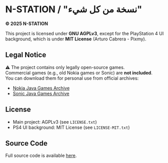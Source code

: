 # N-STATION / "نسخة من كل شيء"

**© 2025 N-STATION**

This project is licensed under **GNU AGPLv3**, except for the PlayStation 4 UI background, which is under **MIT License** (Arturo Cabrera - Pixmy).

## Legal Notice

⚠️ The project contains only legally open-source games.  
Commercial games (e.g., old Nokia games or Sonic) are **not included**.  
You can download them for personal use from official archives:

- [Nokia Java Games Archive](https://archive.org/details/NokiaJavaGames)  
- [Sonic Java Games Archive](https://archive.org/download/all-available-sonic-java-games)

## License

- Main project: AGPLv3 (see `LICENSE.txt`)  
- PS4 UI background: MIT License (see `LICENSE-MIT.txt`)

## Source Code

Full source code is available [here](https://github.com/sepgamer999-ux/N-STATION).
